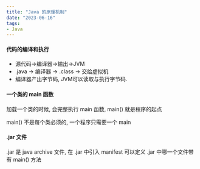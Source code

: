 ```yaml
---
title: "Java 的原理机制"
date: "2023-06-16"
tags:
- Java
---
```


#### 代码的编译和执行
- 源代码->编译器->输出->JVM
- .java -> 编译器 -> .class -> 交给虚拟机
- 编译器产出字节码, JVM可以读取与执行字节码.

#### 一个类的 main 函数
加载一个类的时候, 会完整执行 main 函数, main() 就是程序的起点

main() 不是每个类必须的, 一个程序只需要一个 main

#### .jar 文件
.jar 是 java archive 文件, 在 .jar 中引入 manifest 可以定义 .jar 中哪一个文件带有 main() 方法